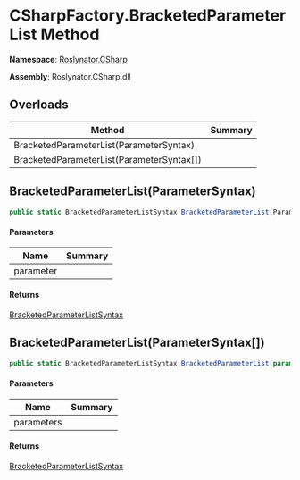# CSharpFactory\.BracketedParameterList Method

**Namespace**: [Roslynator.CSharp](../../README.md)

**Assembly**: Roslynator\.CSharp\.dll

## Overloads

| Method | Summary |
| ------ | ------- |
| BracketedParameterList\(ParameterSyntax\) | |
| BracketedParameterList\(ParameterSyntax\[\]\) | |

## BracketedParameterList\(ParameterSyntax\)

```csharp
public static BracketedParameterListSyntax BracketedParameterList(ParameterSyntax parameter)
```

#### Parameters

| Name | Summary |
| ---- | ------- |
| parameter | |

#### Returns

[BracketedParameterListSyntax](https://docs.microsoft.com/en-us/dotnet/api/microsoft.codeanalysis.csharp.syntax.bracketedparameterlistsyntax)

## BracketedParameterList\(ParameterSyntax\[\]\)

```csharp
public static BracketedParameterListSyntax BracketedParameterList(params ParameterSyntax[] parameters)
```

#### Parameters

| Name | Summary |
| ---- | ------- |
| parameters | |

#### Returns

[BracketedParameterListSyntax](https://docs.microsoft.com/en-us/dotnet/api/microsoft.codeanalysis.csharp.syntax.bracketedparameterlistsyntax)

